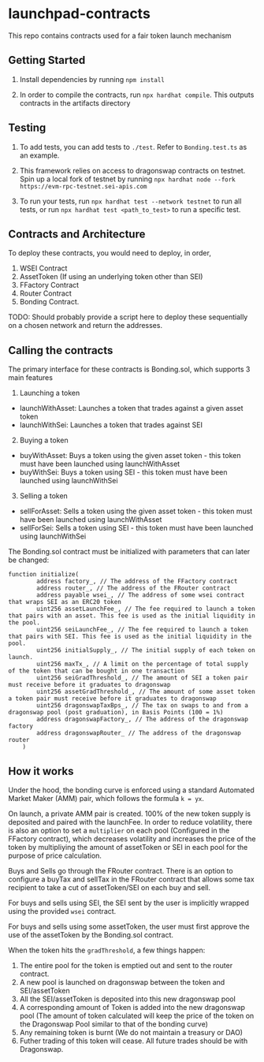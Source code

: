 # launchpad-contracts

This repo contains contracts used for a fair token launch mechanism

## Getting Started

1. Install dependencies by running `npm install`

2. In order to compile the contracts, run `npx hardhat compile`. This outputs contracts in the artifacts directory

## Testing
1. To add tests, you can add tests to `./test`. Refer to `Bonding.test.ts` as an example.

2. This framework relies on access to dragonswap contracts on testnet. Spin up a local fork of testnet by running `npx hardhat node --fork https://evm-rpc-testnet.sei-apis.com`

3. To run your tests, run `npx hardhat test --network testnet` to run all tests, or run `npx hardhat test <path_to_test>` to run a specific test.

## Contracts and Architecture

To deploy these contracts, you would need to deploy, in order,
1. WSEI Contract
2. AssetToken (If using an underlying token other than SEI)
3. FFactory Contract
4. Router Contract
5. Bonding Contract.

TODO: Should probably provide a script here to deploy these sequentially on a chosen network and return the addresses.

## Calling the contracts

The primary interface for these contracts is Bonding.sol, which supports 3 main features
1. Launching a token
- launchWithAsset: Launches a token that trades against a given asset token
- launchWithSei: Launches a token that trades against SEI

2. Buying a token
- buyWithAsset: Buys a token using the given asset token - this token must have been launched using launchWithAsset
- buyWithSei: Buys a token using SEI - this token must have been launched using launchWithSei

3. Selling a token
- sellForAsset: Sells a token using the given asset token - this token must have been launched using launchWithAsset
- sellForSei: Sells a token using SEI - this token must have been launched using launchWithSei

The Bonding.sol contract must be initialized with parameters that can later be changed:
```solidity
function initialize(
        address factory_, // The address of the FFactory contract
        address router_, // The address of the FRouter contract
        address payable wsei_, // The address of some wsei contract that wraps SEI as an ERC20 token
        uint256 assetLaunchFee_, // The fee required to launch a token that pairs with an asset. This fee is used as the initial liquidity in the pool.
        uint256 seiLaunchFee_, // The fee required to launch a token that pairs with SEI. This fee is used as the initial liquidity in the pool.
        uint256 initialSupply_, // The initial supply of each token on launch.
        uint256 maxTx_, // A limit on the percentage of total supply of the token that can be bought in one transaction
        uint256 seiGradThreshold_, // The amount of SEI a token pair must receive before it graduates to dragonswap
        uint256 assetGradThreshold_, // The amount of some asset token a token pair must receive before it graduates to dragonswap
        uint256 dragonswapTaxBps_, // The tax on swaps to and from a dragonswap pool (post graduation), in Basis Points (100 = 1%)
        address dragonswapFactory_, // The address of the dragonswap factory
        address dragonswapRouter_ // The address of the dragonswap router
    )
```
## How it works
Under the hood, the bonding curve is enforced using a standard Automated Market Maker (AMM) pair, which follows the formula `k = yx`.

On launch, a private AMM pair is created. 100% of the new token supply is deposited and paired with the launchFee. In order to reduce volatility, there is also an option to set a `multiplier` on each pool (Configured in the FFactory contract), which decreases volatility and increases the price of the token by multipliying the amount of assetToken or SEI in each pool for the purpose of price calculation.

Buys and Sells go through the FRouter contract. There is an option to configure a buyTax and sellTax in the FRouter contract that allows some tax recipient to take a cut of assetToken/SEI on each buy and sell.

For buys and sells using SEI, the SEI sent by the user is implicitly wrapped using the provided `wsei` contract.

For buys and sells using some assetToken, the user must first approve the use of the assetToken by the Bonding.sol contract.

When the token hits the `gradThreshold`, a few things happen:
1. The entire pool for the token is emptied out and sent to the router contract.
2. A new pool is launched on dragonswap between the token and SEI/assetToken
3. All the SEI/assetToken is deposited into this new dragonswap pool
4. A corresponding amount of Token is added into the new dragonswap pool (The amount of token calculated will keep the price of the token on the Dragonswap Pool similar to that of the bonding curve)
5. Any remaining token is burnt (We do not maintain a treasury or DAO)
6. Futher trading of this token will cease. All future trades should be with Dragonswap.
